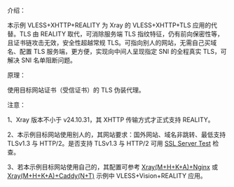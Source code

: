 介绍：

本示例 VLESS+XHTTP+REALITY 为 Xray 的 VLESS+XHTTP+TLS 应用的代替。TLS 由 REALITY 取代，可消除服务端 TLS 指纹特征，仍有前向保密性等，且证书链攻击无效，安全性超越常规 TLS。可指向别人的网站，无需自己买域名、配置 TLS 服务端，更方便，实现向中间人呈现指定 SNI 的全程真实 TLS，可解决 SNI 名单阻断问题。

原理：

使用目标网站证书（受信证书）的 TLS 伪装代理。

注意：

1、Xray 版本不小于 v24.10.31，其 XHTTP 传输方式才正式支持 REALITY。

2、本示例目标网站使用别人的，其网站要求：国外网站、域名非跳转、最低支持 TLSv1.3 与 HTTP/2。是否支持 TLSv1.3 与 HTTP/2 可用 [SSL Server Test](https://www.ssllabs.com/ssltest/) 检查。

3、若本示例目标网站使用自己的，其配置可参考 [Xray(M+H+K+A)+Nginx](https://github.com/lxhao61/integrated-examples/tree/main/Xray(M%2BH%2BK%2BA)%2BNginx) 或 [Xray(M+H+K+A)+Caddy(N+T)](https://github.com/lxhao61/integrated-examples/tree/main/Xray(M%2BH%2BK%2BA)%2BCaddy(N%2BT)) 示例中 VLESS+Vision+REALITY 应用。
